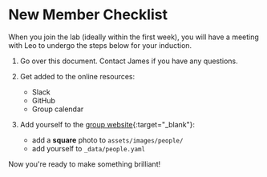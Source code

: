 # New Member Checklist

When you join the lab (ideally within the first week),
you will have a meeting with Leo to undergo the steps below for your induction.


1. Go over this document. Contact James if you have any questions.
1. Get added to the online resources:

    * Slack
    * GitHub
    * Group calendar

1. Add yourself to the [group website](https://github.com/jdossgollin/jdossgollin.github.io){:target="_blank"}:

    * add a **square** photo to `assets/images/people/`
    * add yourself to `_data/people.yaml`

Now you're ready to make something brilliant!
